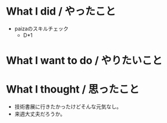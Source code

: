 # What I did / やったこと
- paizaのスキルチェック
  - D\*1

# What I want to do / やりたいこと

# What I thought / 思ったこと
- 技術書展に行きたかったけどそんな元気なし。
- 来週大丈夫だろうか。
